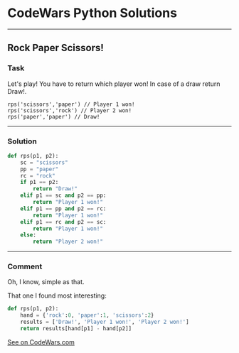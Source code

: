 # CodeWars Python Solutions

---

## Rock Paper Scissors!

### Task
Let's play! You have to return which player won! In case of a draw return Draw!.

```
rps('scissors','paper') // Player 1 won!
rps('scissors','rock') // Player 2 won!
rps('paper','paper') // Draw!
```


---


### Solution


```python
def rps(p1, p2):
    sc = "scissors"
    pp = "paper"
    rc = "rock"
    if p1 == p2:
        return "Draw!"
    elif p1 == sc and p2 == pp:
        return "Player 1 won!"
    elif p1 == pp and p2 == rc:
        return "Player 1 won!"
    elif p1 == rc and p2 == sc:
        return "Player 1 won!"
    else:
        return "Player 2 won!"
```

---
### Comment

Oh, I know, simple as that.

That one I found most interesting:

```python
def rps(p1, p2):
    hand = {'rock':0, 'paper':1, 'scissors':2}
    results = ['Draw!', 'Player 1 won!', 'Player 2 won!']
    return results[hand[p1] - hand[p2]]
```

[See on CodeWars.com](https://www.codewars.com/users/ITRonin)
